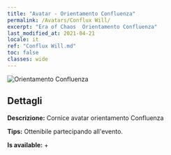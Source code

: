```yaml
---
title: "Avatar - Orientamento Confluenza"
permalink: /Avatars/Conflux Will/
excerpt: "Era of Chaos  Orientamento Confluenza"
last_modified_at: 2021-04-21
locale: it
ref: "Conflux Will.md"
toc: false
classes: wide
---
```

 ![Orientamento Confluenza](/images/a/avatarFrame_117.png)

## Dettagli

 **Descrizione:** Cornice avatar orientamento Confluenza 

 **Tips:** Ottenibile partecipando all'evento. 

 **Is available:**  + 

